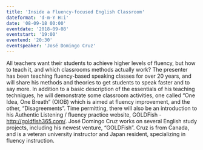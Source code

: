 ```yaml
---
title: 'Inside a Fluency-focused English Classroom'
dateformat: 'd-m-Y H:i'
date: '08-09-18 00:00'
eventdate: '2018-09-08'
eventstart: '19:00'
eventend: '20:30'
eventspeaker: 'José Domingo Cruz'
---
```


All teachers want their students to achieve higher levels of fluency, but how to teach it, and which classrooms methods actually work? The presenter has been teaching fluency-based speaking classes for over 20 years, and will share his methods and theories to get students to speak faster and to say more. In addition to a basic description of the essentials of his teaching techniques, he will demonstrate some classroom activities, one called “One Idea, One Breath” (OIOB) which is aimed at fluency improvement, and the other, “Disagreements”. Time permitting, there will also be an introduction to his Authentic Listening / fluency practice website, GOLDFish - http://goldfish365.com/.
José Domingo Cruz works on several English study projects, including his newest venture, “GOLDFish”. Cruz is from Canada, and is a veteran university instructor and Japan resident, specializing in fluency instruction.

